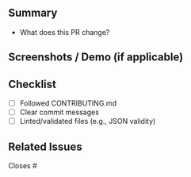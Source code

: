 ## Summary
- What does this PR change?

## Screenshots / Demo (if applicable)

## Checklist
- [ ] Followed CONTRIBUTING.md
- [ ] Clear commit messages
- [ ] Linted/validated files (e.g., JSON validity)

## Related Issues
Closes #
